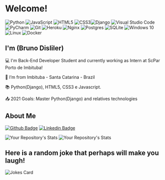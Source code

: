 # Welcome!
![Python](https://img.shields.io/badge/python-%2314354C.svg?style=for-the-badge&logo=python&logoColor=white) ![JavaScript](https://img.shields.io/badge/javascript-%23323330.svg?style=for-the-badge&logo=javascript&logoColor=%23F7DF1E) ![HTML5](https://img.shields.io/badge/html5-%23E34F26.svg?style=for-the-badge&logo=html5&logoColor=white) ![CSS3](https://img.shields.io/badge/css3-%231572B6.svg?style=for-the-badge&logo=css3&logoColor=white)![Django](https://img.shields.io/badge/django-%23092E20.svg?style=for-the-badge&logo=django&logoColor=white) ![Visual Studio Code](https://img.shields.io/badge/VisualStudioCode-0078d7.svg?style=for-the-badge&logo=visual-studio-code&logoColor=white) ![PyCharm](https://img.shields.io/badge/pycharm-143?style=for-the-badge&logo=pycharm&logoColor=black&color=black&labelColor=green) ![Git](https://img.shields.io/badge/git-%23F05033.svg?style=for-the-badge&logo=git&logoColor=white) ![Heroku](https://img.shields.io/badge/heroku-%23430098.svg?style=for-the-badge&logo=heroku&logoColor=white) ![Nginx](https://img.shields.io/badge/nginx-%23009639.svg?style=for-the-badge&logo=nginx&logoColor=white) ![Postgres](https://img.shields.io/badge/postgres-%23316192.svg?style=for-the-badge&logo=postgresql&logoColor=white) ![SQLite](https://img.shields.io/badge/sqlite-%2307405e.svg?style=for-the-badge&logo=sqlite&logoColor=white) 	![Windows 10](https://img.shields.io/badge/Windows-0078D6?style=for-the-badge&logo=windows&logoColor=white) ![Linux](https://img.shields.io/badge/Linux-FCC624?style=for-the-badge&logo=linux&logoColor=black) ![Docker](https://img.shields.io/badge/docker-%230db7ed.svg?style=for-the-badge&logo=docker&logoColor=white) 

## I'm (Bruno Disliler)


:computer: I'm Back-End Developer Student and currently working as Intern at ScPar Porto de Imbituba!

:house_with_garden: I’m from Imbituba - Santa Catarina - Brazil

:books: Python(Django), HTML5, CSS3 e Javascript.

:outbox_tray: 2021 Goals: Master Python(Django) and relatives technologies 

## About Me

[![Github Badge](https://img.shields.io/badge/-Github-000?style=flat-square&logo=Github&logoColor=white&link=https://github.com/BrunoDisliler/BrunoDisliler/blob/main/ABOUTME.md)](https://github.com/BrunoDisliler/BrunoDisliler/blob/main/ABOUTME.md) [![Linkedin Badge](https://img.shields.io/badge/-LinkedIn-blue?style=flat-square&logo=Linkedin&logoColor=white&link=https://www.linkedin.com/in/brunodisliler/)]( https://www.linkedin.com/in/brunodisliler/) 


![Your Repository's Stats](https://github-readme-stats.vercel.app/api?username=BrunoDisliler&show_icons=true)                                                                      ![Your Repository's Stats](https://github-readme-stats.vercel.app/api/top-langs/?username=BrunoDisliler&theme=blue-green)





 ##   Here is a random joke that perhaps will make you laugh!
 ![Jokes Card](https://readme-jokes.vercel.app/api)
